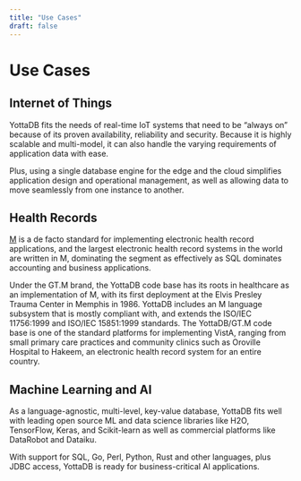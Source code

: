 ```yaml
---
title: "Use Cases"
draft: false
---
```


# Use Cases

## Internet of Things

YottaDB fits the needs of real-time IoT systems that need to be “always on” because of its proven availability, reliability and security. Because it is highly scalable and multi-model, it can also handle the varying requirements of application data with ease.

Plus, using a single database engine for the edge and the cloud simplifies application design and operational management, as well as allowing data to move seamlessly from one instance to another.

## Health Records

[M](https://en.wikipedia.org/wiki/MUMPS) is a de facto standard for implementing electronic health record applications, and the largest electronic health record systems in the world are written in M, dominating the segment as effectively as SQL dominates accounting and business applications.

Under the GT.M brand, the YottaDB code base has its roots in healthcare as an implementation of M, with its first deployment at the Elvis Presley Trauma Center in Memphis in 1986. YottaDB includes an M language subsystem that is mostly compliant with, and extends the ISO/IEC 11756:1999 and ISO/IEC 15851:1999 standards. The YottaDB/GT.M code base is one of the standard platforms for implementing VistA, ranging from small primary care practices and community clinics such as Oroville Hospital to Hakeem, an electronic health record system for an entire country.

## Machine Learning and AI

As a language-agnostic, multi-level, key-value database, YottaDB fits well with leading open source ML and data science libraries like H2O, TensorFlow, Keras, and Scikit-learn as well as commercial platforms like DataRobot and Dataiku.

With support for SQL, Go, Perl, Python, Rust and other languages, plus JDBC access, YottaDB is ready for business-critical AI applications. 
